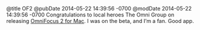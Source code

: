 @title OF2
@pubDate 2014-05-22 14:39:56 -0700
@modDate 2014-05-22 14:39:56 -0700
Congratulations to local heroes The Omni Group on releasing <a href="http://www.omnigroup.com/omnifocus/">OmniFocus 2 for Mac</a>. I was on the beta, and I’m a fan. Good app.
